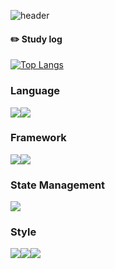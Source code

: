 ![header](https://capsule-render.vercel.app/api?type=waving&color=auto&height=300&section=header&text=JinJu's%20portfolio&fontSize=80&animation=fadeIn)

#### :pencil2: Study log
[![Top Langs](https://github-readme-stats.vercel.app/api/top-langs/?username=pearlkinn&layout=compact)](https://github.com/anuraghazra/github-readme-stats)


### Language
<img src="https://img.shields.io/badge/JavaScript-F7DF1E?style=for-the-badge&logo=javaScript&logoColor=white"><img src="https://img.shields.io/badge/TypeScript-3178C6?style=for-the-badge&logo=TypeScript&logoColor=white"><br>

### Framework
<img src="https://img.shields.io/badge/React-61DAFB?style=for-the-badge&logo=React&logoColor=white"><img src="https://img.shields.io/badge/Next.js-222222?style=for-the-badge&logo=Next.js&logoColor=white">

### State Management
<img src="https://img.shields.io/badge/React--Query-FF4154?style=for-the-badge&logo=React-query&logoColor=white"><br>

### Style
<img src="https://img.shields.io/badge/Scss-cc6699?style=for-the-badge&logo=sass&logoColor=white"><img src="https://img.shields.io/badge/Styled--components-db7093?style=for-the-badge&logo=styled-components&logoColor=white"><img src="https://img.shields.io/badge/tailwind%20css-06B6D4?style=for-the-badge&logo=Tailwind-CSS&logoColor=white">




<!--
[![Pearlkinn's GitHub stats](https://github-readme-stats.vercel.app/api?username=pearlkinn)](https://github.com/pearlkinn/github-readme-stats)
-->
<!--
**pearlKinn/pearlkinn** is a ✨ _special_ ✨ repository because its `README.md` (this file) appears on your GitHub profile.

Here are some ideas to get you started:

- 🔭 I’m currently working on ...
- 🌱 I’m currently learning ...
- 👯 I’m looking to collaborate on ...
- 🤔 I’m looking for help with ...
- 💬 Ask me about ...
- 📫 How to reach me: ...
- 😄 Pronouns: ...
- ⚡ Fun fact: ...
-->
